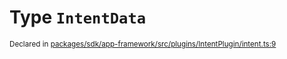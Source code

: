 # Type `IntentData`
<sub>Declared in [packages/sdk/app-framework/src/plugins/IntentPlugin/intent.ts:9](https://github.com/dxos/dxos/blob/ee0bfefcb/packages/sdk/app-framework/src/plugins/IntentPlugin/intent.ts#L9)</sub>






